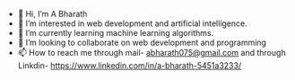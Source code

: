 - 👋 Hi, I’m A Bharath 
- 👀 I’m interested in web development and artificial intelligence.
- 🌱 I’m currently learning machine learning algorithms.
- 💞️ I’m looking to collaborate on web development and programming 
- 📫 How to reach me through mail- abharath075@gmail.com and through Linkdin- https://www.linkedin.com/in/a-bharath-5451a3233/

<!--
Abharath19/Abharath19 is a ✨ special ✨ repository because its `README.md` (this file) appears on your GitHub profile.
You can click the Preview link to take a look at your changes.
--->
